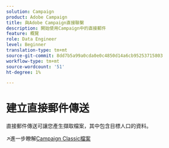 ```yaml
---
solution: Campaign
product: Adobe Campaign
title: 與Adobe Campaign直接聯繫
description: 開始使用Campaign中的直接郵件
feature: 概覽
role: Data Engineer
level: Beginner
translation-type: tm+mt
source-git-commit: 8dd7b5a99a0cda0e0c4850d14a6cb95253715803
workflow-type: tm+mt
source-wordcount: '51'
ht-degree: 1%

---
```


# 建立直接郵件傳送

直接郵件傳送可讓您產生擷取檔案，其中包含目標人口的資料。

:arrow_upper_right:進一步瞭解[Campaign Classic檔案](https://experienceleague.adobe.com/docs/campaign-classic/using/sending-messages/sending-direct-mail/about-direct-mail-channel.html)


